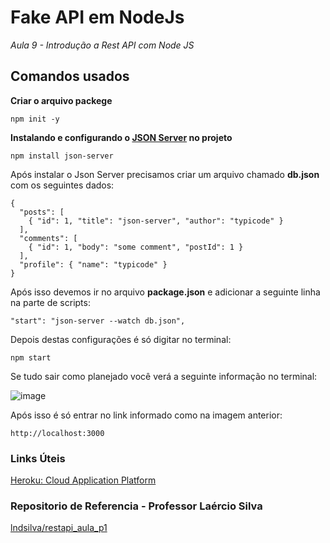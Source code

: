 # Fake API em NodeJs 

_Aula 9 - Introdução a Rest API com Node JS_

## Comandos usados

**Criar o arquivo packege**

```
npm init -y
```

**Instalando e configurando o [JSON Server](https://github.com/typicode/json-server) no projeto**

```
npm install json-server
```

Após instalar o Json Server precisamos criar um arquivo chamado **db.json** com os seguintes dados: 

```
{
  "posts": [
    { "id": 1, "title": "json-server", "author": "typicode" }
  ],
  "comments": [
    { "id": 1, "body": "some comment", "postId": 1 }
  ],
  "profile": { "name": "typicode" }
}
```

Após isso devemos ir no arquivo **package.json** e adicionar a seguinte linha na parte de scripts: 

```
"start": "json-server --watch db.json",
```

Depois destas configurações é só digitar no terminal: 

```
npm start
```

Se tudo sair como planejado você verá a seguinte informação no terminal: 

![image](https://user-images.githubusercontent.com/13456785/134265212-d28b5f95-748d-4f97-a145-43f622fd5ffc.png)

Após isso é só entrar no link informado como na imagem anterior: 

```
http://localhost:3000
```

### Links Úteis

[Heroku: Cloud Application Platform](https://www.heroku.com/)

### Repositorio de Referencia - Professor Laércio Silva

[lndsilva/restapi_aula_p1](https://github.com/lndsilva/restapi_aula_p1)
